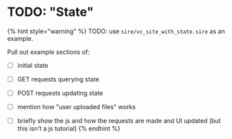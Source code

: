 # TODO: "State"

{% hint style="warning" %}
TODO: use `sire/vc_site_with_state.sire` as an example.

Pull out example sections of:
- [ ] initial state
- [ ] GET requests querying state
- [ ] POST requests updating state
- [ ] mention how "user uploaded files" works
- [ ] briefly show the js and how the requests are made and UI updated (but this
    isn't a js tutorial)
{% endhint %}

